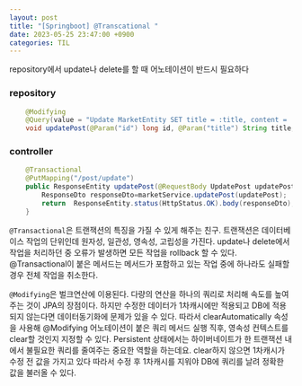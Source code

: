 ```yaml
---
layout: post
title: "[Springboot] @Transcational "
date: 2023-05-25 23:47:00 +0900
categories: TIL
---
```


repository에서 update나 delete를 할 때 어노테이션이 반드시 필요하다

### repository

```java
    @Modifying
	@Query(value = "Update MarketEntity SET title = :title, content = :content WHERE id = :id")
	void updatePost(@Param("id") long id, @Param("title") String title, @Param("content") String content);
```

### controller

```java
    @Transactional
	@PutMapping("/post/update")
	public ResponseEntity updatePost(@RequestBody UpdatePost updatePost){
		ResponseDto responseDto=marketService.updatePost(updatePost);
		return  ResponseEntity.status(HttpStatus.OK).body(responseDto);
	}
```

`@Transactional`은 트랜잭션의 특징을 가질 수 있게 해주는 친구. 트랜잭션은 데이터베이스 작업의 단위인데 원자성, 일관성, 영속성, 고립성을 가진다. update나 delete에서 작업을 처리하던 중 오류가 발생하면 모든 작업을 rollback 할 수 있다. @Transactional이 붙은 메서드는 메서드가 포함하고 있는 작업 중에 하나라도 실패할 경우 전체 작업을 취소한다.

`@Modifying`은 벌크연산에 이용된다. 다량의 연산을 하나의 쿼리로 처리해 속도를 높여주는 것이 JPA의 장점이다. 하지만 수정한 데이터가 1차캐시에만 적용되고 DB에 적용되지 않는다면 데이터동기화에 문제가 있을 수 있다. 따라서 clearAutomatically 속성을 사용해 @Modifying 어노테이션이 붙은 쿼리 메서드 실행 직후, 영속성 컨텍스트를 clear할 것인지 지정할 수 있다. Persistent 상태에서는 하이버네이트가 한 트랜잭션 내에서 불필요한 쿼리를 줄여주는 중요한 역할을 하는데요. clear하지 않으면 1차캐시가 수정 전 값을 가지고 있다 따라서 수정 후 1차캐시를 지워야 DB에 쿼리를 날려 정확한 값을 불러올 수 있다.
